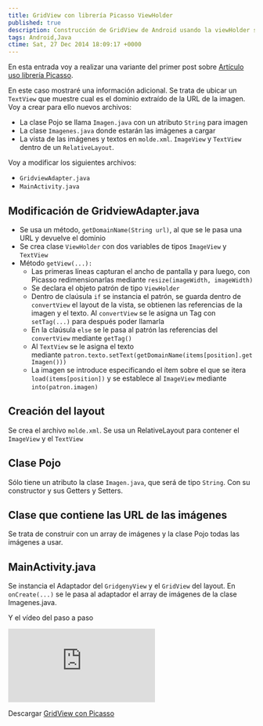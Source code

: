 ```yaml
---
title: GridView con librería Picasso ViewHolder
published: true
description: Construcción de GridView de Android usando la viewHolder sin usar librerias como Picasso
tags: Android,Java
ctime: Sat, 27 Dec 2014 18:09:17 +0000
---
```


En esta entrada voy a realizar una variante del primer post sobre <a href="gridview-con-libreria-picasso/">Artículo uso librería Picasso</a>.

En este caso mostraré una información adicional. Se trata de ubicar un <code>TextView</code> que muestre cual es el dominio extraído de la URL de la imagen. Voy a crear para ello nuevos archivos:

<ul class="list-bullets">
    <li>La clase Pojo se llama <code>Imagen.java</code> con un atributo <code>String</code> para imagen</li>
    <li>La clase <code>Imagenes.java</code> donde estarán las imágenes a cargar</li>
    <li>La vista de las imágenes y textos en <code>molde.xml</code>. <code>ImageView</code> y <code>TextView</code> dentro de un <code>RelativeLayout</code>.</li>
</ul>

Voy a modificar los siguientes archivos:

<ul class="list-bullets">
    <li><code>GridviewAdapter.java</code></li>
    <li><code>MainActivity.java</code></li>
</ul>

## Modificación de GridviewAdapter.java

<ul class="list-bullets">
    <li>Se usa un método, <code>getDomainName(String url)</code>, al que se le pasa una URL y devuelve el dominio</li>
    <li>Se crea clase <code>ViewHolder</code> con dos variables de tipos <code>ImageView</code> y <code>TextView</code></li>
    <li>Método <code>getView(...):</code>
        <ul class="list-bullets">
            <li>Las primeras líneas capturan el ancho de pantalla y para luego, con Picasso redimensionarlas mediante <code>resize(imageWidth, imageWidth)</code></li>
            <li>Se declara el objeto patrón de tipo <code>ViewHolder</code></li>
            <li>Dentro de claúsula <code>if</code> se instancia el patrón, se guarda dentro de <code>convertView</code> el layout de la vista, se obtienen las referencias de la imagen y el texto. Al <code>convertView</code> se le asigna un Tag con <code>setTag(...)</code> para después poder llamarla</li>
            <li>En la claúsula <code>else</code> se le pasa al patrón las referencias del <code>convertView</code> mediante <code>getTag()</code></li>
            <li>Al <code>TextView</code> se le asigna el texto mediante <code>patron.texto.setText(getDomainName(items[position].getImagen()))</code></li>
            <li>La imagen se introduce especificando el ítem sobre el que se itera <code>load(items[position])</code> y se establece al <code>ImageView</code> mediante <code>into(patron.imagen)</code></li>
        </ul>
    </li>
</ul>

## Creación del layout

Se crea el archivo <code>molde.xml</code>. Se usa un RelativeLayout para contener el <code>ImageView</code> y el <code>TextView</code>

## Clase Pojo

Sólo tiene un atributo la clase <code>Imagen.java</code>, que será de tipo <code>String</code>. Con su constructor y sus Getters y Setters.

## Clase que contiene las URL de las imágenes

Se trata de construir con un array de imágenes y la clase Pojo todas las imágenes a usar.

## MainActivity.java

Se instancia el Adaptador del <code>GridgenyView</code> y el <code>GridView</code> del layout. En <code>onCreate(...)</code> se le pasa al adaptador el array de imágenes de la clase Imagenes.java.

Y el vídeo del paso a paso

<div class="ratio-16-9">
    <iframe title="Android Gridview usando ViewHolder con libreria Picaso" type="text/html" src="http://www.youtube.com/embed/KRIBZyP1hd8?autoplay=0&origin=https://ivanalbizu.eu/" frameborder="0"></iframe>
</div>

Descargar [GridView con Picasso](https://db.tt/VbNEyPFs "GridView con Picasso ViewHolder")